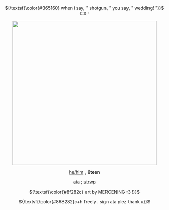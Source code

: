 
<p align="center">
 ${\textsf{\color{#365160} when i say, " shotgun, " you say, " wedding! "}}$ 𐂯.ᐟ
  </p>  
  </p>  
<p align="center">
  <img src="https://image2url.com/images/1757106679215-4e194c94-f3d5-40f6-831b-4ad193605b48.png" width="450">
</p>  
<p align="center">
  <a href="https://pronouns.cc/@houndsnarl/">he/him</i></a> , <b>6teen </b>
  
  <p align="center">
    <a href="https://humhallelujah.atabook.org/">ata</a> ; <a href="https://whatacatch.straw.page/">strwp</a>
</p>  

<!--
**bloodinfections/bloodinfections** is a ✨ _special_ ✨ repository because its `README.md` (this file) appears on your GitHub profile.

Here are some ideas to get you started:

- 🔭 I’m currently working on ...
- 🌱 I’m currently learning ...
- 👯 I’m looking to collaborate on ...
- 🤔 I’m looking for help with ...
- 💬 Ask me about ...
- 📫 How to reach me: ...
- 😄 Pronouns: ...
- ⚡ Fun fact: ...
-->
<p align="center">
${\textsf{\color{#8f282c} art by MERCENING :3 !}}$
</p>    
<p align="center">
 ${\textsf{\color{#868282}c+h freely . sign ata plez thank u}}$
</p>   
